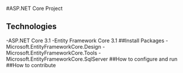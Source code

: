 #ASP.NET Core Project
## Technologies
-ASP.NET Core 3.1
-Entity Framework Core 3.1
##Install Packages
-Microsoft.EntityFrameworkCore.Design
-Microsoft.EntityFrameworkCore.Tools
-Microsoft.EntityFrameworkCore.SqlServer
##How to configure and run
##How to contribute
